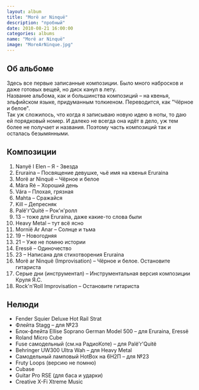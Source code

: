 ```yaml
---
layout: album
title: "Morë ar Ninquë"
description: "пробный"
date: 2010-08-21 16:00:00
categories: albums
name: "Morë ar Ninquë"
image: "MoreArNinque.jpg"
---
```


## Об альбоме

Здесь все первые записанные композиции. Было много набросков и даже готовых вещей, но диск канул в лету.  
Название альбома, как и большинства композиций &ndash; на квенья, эльфийском языке, придуманным толкиеном. Переводится, как "Чёрное и белое".  
Так уж сложилось, что когда я записываю новую идею в ноты, то даю ей порядковый номер. И далеко не всегда она идёт в дело, уж тем более не получает и названия. Поэтому часть композиций так и осталась безымянными.

## Композиции

1. Nanyë I Elen &ndash; Я - Звезда
2. Eruraina &ndash; Посвящение девушке, чьё имя на квенья Eruraina
3. Morë ar Ninquë &ndash; Чёрное и белое
4. Mára Ré &ndash; Хороший день
5. Vára &ndash; Плохая, грязная
6. Mahta &ndash; Сражайся
7. Kill &ndash; Депресняк
8. Palë'r'Quitë &ndash; Рок'н'ролл
9. 13 &ndash; тоже для Eruraina, даже какие-то слова были
10. Heavy Metal &ndash; тут всё ясно
11. Mornië Ar Anar &ndash; Солнце и тьма
12. 19 &ndash; Новогодняя
13. 21 &ndash; Уже не помню истории
14. Eressë &ndash; Одиночество
15. 23 &ndash; Написана для стихотворения Eruraina
16. Morë ar Ninquë (Improvisation) &ndash; Чёрное и белое. Остановите гитариста
17. Серые дни (инструментал) &ndash; Инструментальная версия композиции Круля Я.С.
18. Rock'n'Roll Improvisation &ndash; Остановите гитариста  

## Нелюди

* Fender Squier Deluxe Hot Rail Strat  
* Флейта Stagg &ndash; для №23  
* Блок-флейта Ellise Soprano German Model 500 &ndash; для Eruraina, Eressë  
* Roland Micro Cube  
* Fuse самодельный (см.на РадиоКоте) &ndash; для Palë'r'Quitë  
* Behringer UW300 Ultra Wah &ndash; для Heavy Metal  
* Самодельный ламповый HotBox на 6Н2П &ndash; для №23  
* Fruty Loops (версию не помню)  
* Cubase  
* Guitar Pro RSE (для баса и ударки)  
* Creative X-Fi Xtreme Music  
  
